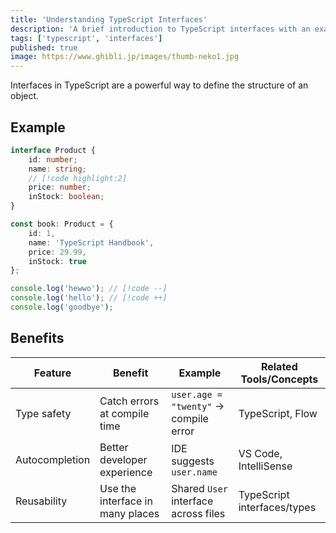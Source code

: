```yaml
---
title: 'Understanding TypeScript Interfaces'
description: 'A brief introduction to TypeScript interfaces with an example.'
tags: ['typescript', 'interfaces']
published: true
image: https://www.ghibli.jp/images/thumb-neko1.jpg
---
```


Interfaces in TypeScript are a powerful way to define the structure of an object.

## Example

```ts
interface Product {
	id: number;
	name: string;
	// [!code highlight:2]
	price: number;
	inStock: boolean;
}

const book: Product = {
	id: 1,
	name: 'TypeScript Handbook',
	price: 29.99,
	inStock: true
};

console.log('hewwo'); // [!code --]
console.log('hello'); // [!code ++]
console.log('goodbye');
```

## Benefits

| Feature        | Benefit                          | Example                               | Related Tools/Concepts      |
| -------------- | -------------------------------- | ------------------------------------- | --------------------------- |
| Type safety    | Catch errors at compile time     | `user.age = "twenty"` → compile error | TypeScript, Flow            |
| Autocompletion | Better developer experience      | IDE suggests `user.name`              | VS Code, IntelliSense       |
| Reusability    | Use the interface in many places | Shared `User` interface across files  | TypeScript interfaces/types |
